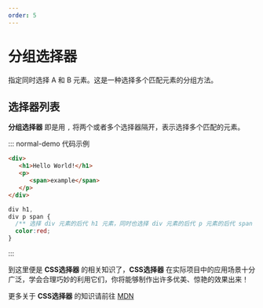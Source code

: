 ```yaml
---
order: 5
---
```


<script setup> 
    import { Selectors } from '@data/css/selector.js'       
    const baseCssUrl = 'https://developer.mozilla.org/zh-CN/docs/Web/CSS/'      
    const head = [ { label:'选择器', prop:'code', align:'left' }, {label:'描述', prop:'desc', align:'left' } ]    
    const { 选择器列表 } = Selectors                
    //下面表格将使用自定义组件               
</script>       


# 分组选择器
指定同时选择 A 和 B 元素。这是一种选择多个匹配元素的分组方法。
## 选择器列表
**分组选择器** 即是用 ```,``` 将两个或者多个选择器隔开，表示选择多个匹配的元素。
<template v-for="item in 选择器列表">
<Mcard :item=item :linkUrl=baseCssUrl></Mcard>
</template>

::: normal-demo 代码示例

```html
<div>
   <h1>Hello World!</h1>
   <p>
      <span>example</span>
   </p>
</div>
```

```css
div h1,
div p span {
  /** 选择 div 元素的后代 h1 元素，同时也选择 div 元素的后代 p 元素的后代 span 元素 */
  color:red;
} 
```
:::    

<Minfo>

到这里便是 **CSS选择器** 的相关知识了，**CSS选择器** 在实际项目中的应用场景十分广泛，学会合理巧妙的利用它们，你将能够制作出许多优美、惊艳的效果出来！   
       
更多关于 **CSS选择器** 的知识请前往 [MDN](https://developer.mozilla.org/zh-CN/docs/Learn/CSS/Building_blocks/Selectors)

</Minfo>